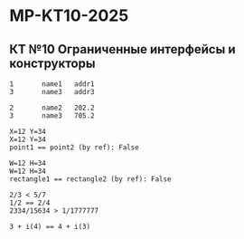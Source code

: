 ﻿# MP-KT10-2025

## КТ №10 Ограниченные интерфейсы и конструкторы

```
1       name1   addr1
3       name3   addr3

2       name2   202.2
3       name3   705.2

X=12 Y=34
X=12 Y=34
point1 == point2 (by ref): False

W=12 H=34
W=12 H=34
rectangle1 == rectangle2 (by ref): False

2/3 < 5/7
1/2 == 2/4
2334/15634 > 1/1777777

3 + i(4) == 4 + i(3)
```
